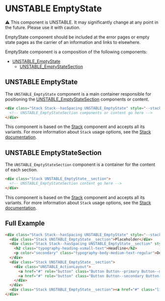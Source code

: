 # UNSTABLE EmptyState

⚠️ This component is UNSTABLE. It may significantly change at any point in the future.
Please use it with caution.

EmptyState component should be included at the error pages or empty state pages as the carrier of an information and links to elsewhere.

EmptyState component is a composition of the following components:

- [UNSTABLE_EmptyState](#unstable-emptystate)
  - [UNSTABLE_EmptyStateSection](#unstable-emptystatesection)

## UNSTABLE EmptyState

The `UNSTABLE_EmptyState` component is a main container responsible for positioning the [UNSTABLE_EmptyStateSection](#unstable-emptystatesection) components or content.

```html
<div class="Stack Stack--hasSpacing UNSTABLE_EmptyState" style="--stack-spacing: var(--spirit-space-700);">
  <!-- UNSTABLE_EmptyStateSection components or content go here -->
</div>
```

This component is based on the [Stack][stack] component and accepts all its variants. For more information about `Stack` usage options, see the [Stack documentation][stack].

## UNSTABLE EmptyStateSection

The `UNSTABLE_EmptyStateSection` component is a container for the content of each section.

```html
<div class="Stack UNSTABLE_EmptyState__section">
  <!-- UNSTABLE_EmptyStateSection content go here -->
</div>
```

This component is based on the [Stack][stack] component and accepts all its variants. For more information about `Stack` usage options, see the [Stack documentation][stack].

[stack]: https://github.com/lmc-eu/spirit-design-system/blob/dependencies/major-monorepo-storybook/packages/web/src/scss/components/Stack/README.md

## Full Example

```html
<div class="Stack Stack--hasSpacing UNSTABLE_EmptyState" style="--stack-spacing: var(--spirit-space-700);">
  <div class="Stack UNSTABLE_EmptyState__section">Placeholder</div>
  <div class="Stack Stack--hasSpacing UNSTABLE_EmptyState__section" style="--stack-spacing: var(--spirit-space-500);">
    <h2 class="typography-heading-xsmall-text">Headline</h2>
    <p color="secondary" class="typography-body-medium-text-regular">Description</p>
  </div>
  <div class="Stack UNSTABLE_EmptyState__section">
    <div class="UNSTABLE_ActionLayout">
      <a href="#" role="button" class="Button Button--primary Button--medium">Action</a>
      <a href="#" role="button" class="Button Button--secondary Button--medium">Action</a>
    </div>
  </div>
  <div class="Stack UNSTABLE_EmptyState__section"><a href="#" class="link-primary">Link to something</a></div>
</div>
```
